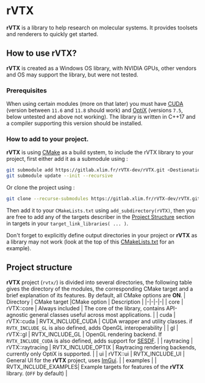 # rVTX

**rVTX** is a library to help research on molecular systems. It provides toolsets and renderers to quickly get started.

## How to use **rVTX**?
**rVTX** is created as a Windows OS library, with NVIDIA GPUs, other vendors and OS may support the library, but were not tested.

### Prerequisites
When using certain modules (more on that later) you must have [CUDA](https://developer.nvidia.com/cuda-11-8-0-download-archive) (version between `11.6` and `11.8` should work) and [OptiX](https://developer.nvidia.com/designworks/optix/download) (versions `7.5`, below untested and above not working).
The library is written in C++17 and a compiler supporting this version should be installed.

### How to add to your project.
**rVTX** is using [CMake](https://cmake.org/) as a build system, to include the rVTX library to your project, first either add it as a submodule using :

```sh
git submodule add https://gitlab.xlim.fr/rVTX-dev/rVTX.git <DestionationFolder>
git submodule update --init --recursive
```
Or clone the project using :
```sh
git clone --recurse-submodules https://gitlab.xlim.fr/rVTX-dev/rVTX.git
```
Then add it to your `CMakeLists.txt` using `add_subdirectory(rVTX)`, then you are free to add any of the targets describer in the [Project Structure](#project-structure) section in targets in your `target_link_libraries( ... )`.

Don't forget to explicitly define output directories in your project or **rVTX** as a library may not work (look at the top of this [CMakeLists.txt](CMakeLists.txt) for an example).

## Project structure

**rVTX** project (`rvtx/`) is divided into several directories, the following table gives the directory of the modules, the corresponding CMake target and a brief explanation of its features. By default, all CMake options are **ON**.
| Directory | CMake target |CMake option | Description |
|-|-|-|-|
| core | rVTX::core | Always included | The core of the library, contains API-agnostic general classes useful across most applications. |
| cuda | rVTX::cuda | RVTX_INCLUDE_CUDA | CUDA wrapper and utility classes. if `RVTX_INCLUDE_GL` is also defined, adds OpenGL interoperability |
| gl | rVTX::gl | RVTX_INCLUDE_GL | OpenGL rendering backend. If `RVTX_INCLUDE_CUDA` is also defined, adds support for [SESDF](https://github.com/PlathC/SESDF). |
| raytracing | rVTX::raytracing | RVTX_INCLUDE_OPTIX | Raytracing rendering backends, currently only OptiX is supported. |
| ui | rVTX::ui | RVTX_INCLUDE_UI | General UI for the **rVTX** project, uses [ImGui](https://github.com/ocornut/imgui). |
| examples |  | RVTX_INCLUDE_EXAMPLES| Example targets for features of the **rVTX** library. (`OFF` by default) |
